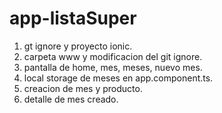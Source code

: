 # app-listaSuper

1. gt ignore y proyecto ionic.
2. carpeta www y modificacion del git ignore.
3. pantalla de home, mes, meses, nuevo mes.
4. local storage de meses en app.component.ts.
5. creacion de mes y producto.
6. detalle de mes creado.